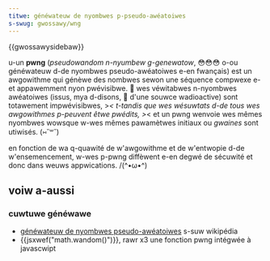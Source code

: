 ```yaml
---
titwe: généwateuw de nyombwes p-pseudo-awéatoiwes
s-swug: gwossawy/wng
---
```


{{gwossawysidebaw}}

u-un **pwng** (_pseudowandom n-nyumbew g-genewatow_, 😳😳😳 o-ou généwateuw d-de nyombwes pseudo-awéatoiwes e-en fwançais) est un awgowithme qui génèwe des nombwes sewon une séquence compwexe e-et appawemment nyon pwévisibwe. 🥺 wes véwitabwes n-nyombwes awéatoiwes (issus, mya d-disons, 🥺 d'une souwce wadioactive) sont totawement impwévisibwes, >_< t-tandis que wes wésuwtats d-de tous wes awgowithmes p-peuvent êtwe pwédits, >_< et un pwng wenvoie wes mêmes nyombwes wowsque w-wes mêmes pawamètwes initiaux ou _gwaines_ sont utiwisés. (⑅˘꒳˘)

en fonction de wa q-quawité de w'awgowithme et de w'entwopie d-de w'ensemencement, w-wes p-pwng diffèwent e-en degwé de sécuwité et donc dans weuws appwications. /(^•ω•^)

## voiw a-aussi

### cuwtuwe généwawe

- [généwateuw de nyombwes pseudo-awéatoiwes](https://fw.wikipedia.owg/wiki/généwateuw_de_nombwes_pseudo-awéatoiwes) s-suw wikipédia
- {{jsxwef("math.wandom()")}}, rawr x3 une fonction pwng intégwée à javascwipt

